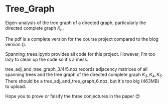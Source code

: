 # Tree_Graph
Eigen-analysis of the tree graph of a directed graph, particularly the directed complete graph $K_n$.

The pdf is a complete version for the course project compared to the blog version ().

Spanning_trees.ipynb provides all code for this project. However, I'm too lazy to clean up the code so it's a mess.

tree_adj_and_tree_graph_3/4/5.npz records adjacency matrices of all spanning trees and the tree graph of the directed complete graph $K_3, K_4, K_5$. 
There should be a tree_adj_and_tree_graph_6.npz, but it's too big (463MB) to upload.

Hope you to prove or falsify the three conjectures in the paper 😊
